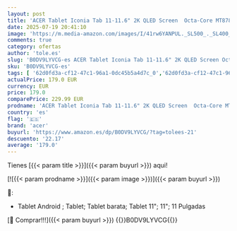 ```yaml
---
layout: post
title: 'ACER Tablet Iconia Tab 11-11.6" 2K QLED Screen  Octa-Core MT8781  8GB RAM  256GB Storage  Android 14 OS + Funda Portfolio'
date: 2025-07-19 20:41:10
image: 'https://m.media-amazon.com/images/I/41rw6YANPUL._SL500_._SL400_.jpg'
comments: true
category: ofertas
author: 'tole.es'
slug: 'B0DV9LYVCG-es ACER Tablet Iconia Tab 11-11.6" 2K QLED Screen Octa-Core...'
sku: 'B0DV9LYVCG-es'
tags: [ '62d0fd3a-cf12-47c1-96a1-0dc45b5a4d7c_0','62d0fd3a-cf12-47c1-96a1-0dc45b5a4d7c_4501','749d7d8e-47fd-431e-8b51-348b70f767e2_0','749d7d8e-47fd-431e-8b51-348b70f767e2_4901','Arborist Merchandising Root','Electrónica','Informática','Self Service','Special Features Stores','Tablets','Tienda Acer','Vuelta al cole: Informática','acer','android','🇪🇸', ]
actualPrice: 179.0 EUR
currency: EUR
price: 179.0
comparePrice: 229.99 EUR
prodname: 'ACER Tablet Iconia Tab 11-11.6" 2K QLED Screen  Octa-Core MT8781  8GB RAM  256GB Storage  Android 14 OS + Funda Portfolio'
country: 'es'
flag: '🇪🇸'
brand: 'acer'
buyurl: 'https://www.amazon.es/dp/B0DV9LYVCG/?tag=tolees-21'
descuento: '22.17'
average: '179.0'
---
```


Tienes [{{< param title >}}]({{< param buyurl >}}) aqui!

[![{{< param prodname >}}]({{< param image >}})]({{< param buyurl >}})

🔎:

- Tablet Android ; Tablet; Tablet barata; Tablet 11"; 11"; 11 Pulgadas

[🛒 Comprar!!!]({{< param buyurl >}})
{{<world>}}B0DV9LYVCG{{</world>}}
